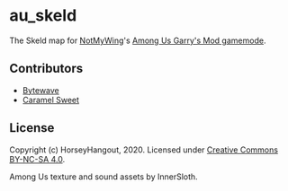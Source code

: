 # au_skeld

The Skeld map for [NotMyWing](https://github.com/NotMyWing)'s [Among Us Garry's Mod gamemode](https://github.com/NotMyWing/GarrysModAmongUs).

## Contributors

- [Bytewave](https://github.com/BytewaveMLP)
- [Caramel Sweet](https://github.com/CaramelSweet)

## License

Copyright (c) HorseyHangout, 2020. Licensed under [Creative Commons BY-NC-SA 4.0](/LICENSE).

Among Us texture and sound assets by InnerSloth.
